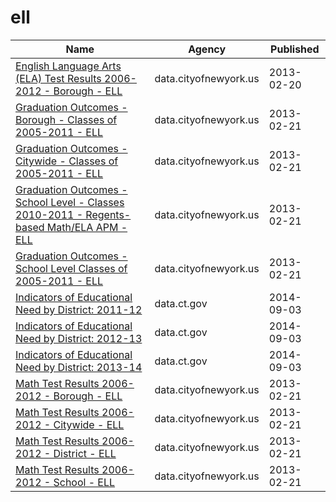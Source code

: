 # ell

Name | Agency | Published
---- | ---- | ---------
[English Language Arts (ELA) Test Results 2006-2012 - Borough - ELL](../datasets/h3zm-ta5h.md) | data.cityofnewyork.us | 2013-02-20
[Graduation Outcomes - Borough - Classes of 2005-2011 - ELL](../datasets/qs5h-jhhg.md) | data.cityofnewyork.us | 2013-02-21
[Graduation Outcomes - Citywide - Classes of 2005-2011 - ELL](../datasets/38ib-pjw5.md) | data.cityofnewyork.us | 2013-02-21
[Graduation Outcomes - School Level - Classes 2010-2011 - Regents-based Math/ELA APM - ELL](../datasets/s9xf-ztqu.md) | data.cityofnewyork.us | 2013-02-21
[Graduation Outcomes - School Level Classes of 2005-2011 - ELL](../datasets/i37z-2ty9.md) | data.cityofnewyork.us | 2013-02-21
[Indicators of Educational Need by District: 2011-12](../datasets/re57-j6dx.md) | data.ct.gov | 2014-09-03
[Indicators of Educational Need by District: 2012-13](../datasets/399t-fqcf.md) | data.ct.gov | 2014-09-03
[Indicators of Educational Need by District: 2013-14](../datasets/ufj7-82t7.md) | data.ct.gov | 2014-09-03
[Math Test Results 2006-2012 - Borough - ELL](../datasets/5c5x-3qz9.md) | data.cityofnewyork.us | 2013-02-21
[Math Test Results 2006-2012 - Citywide - ELL](../datasets/ngbi-cq85.md) | data.cityofnewyork.us | 2013-02-21
[Math Test Results 2006-2012 - District - ELL](../datasets/siju-6isf.md) | data.cityofnewyork.us | 2013-02-21
[Math Test Results 2006-2012 - School - ELL](../datasets/y8bm-tzs3.md) | data.cityofnewyork.us | 2013-02-21

